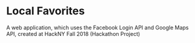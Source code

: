 # Local Favorites
A web application, which uses the Facebook Login API and Google Maps API, created at HackNY Fall 2018 (Hackathon Project)
